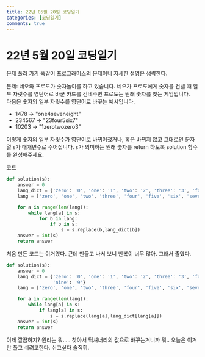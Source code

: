 ```yaml
---
title: 22년 05월 20일 코딩일기
categories: [코딩일기]
comments: true
---
```


# 22년 5월 20일 코딩일기


[문제 풀러 가기](https://programmers.co.kr/learn/courses/30/lessons/81301)
똑같이 프로그래머스의 문제이니 자세한 설명은 생략한다.

문제:
네오와 프로도가 숫자놀이를 하고 있습니다. 네오가 프로도에게 숫자를 건넬 때 일부 자릿수를 영단어로 바꾼 카드를 건네주면 프로도는 원래 숫자를 찾는 게임입니다.    
다음은 숫자의 일부 자릿수를 영단어로 바꾸는 예시입니다.

-   1478 → "one4seveneight"
-   234567 → "23four5six7"
-   10203 → "1zerotwozero3"

이렇게 숫자의 일부 자릿수가 영단어로 바뀌어졌거나, 혹은 바뀌지 않고 그대로인 문자열  `s`가 매개변수로 주어집니다.  `s`가 의미하는 원래 숫자를 return 하도록 solution 함수를 완성해주세요.

코드
```python
def solution(s):
    answer = 0
    lang_dict = {'zero': '0', 'one': '1', 'two': '2', 'three': '3', 'four': '4', 'five': '5', 'six': '6', 'seven': '7', 'eight': '8','nine': '9'}
    lang = ['zero', 'one', 'two', 'three', 'four', 'five', 'six', 'seven', 'eight', 'nine']

    for a in range(len(lang)):
        while lang[a] in s:
            for b in lang:
                if b in s:
                    s = s.replace(b,lang_dict[b])
    answer = int(s)
    return answer
```
처음 만든 코드는 이거였다.
근데 만들고 나서 보니 반복이 너무 많아.
그래서 줄였다.

```python
def solution(s):
    answer = 0
    lang_dict = {'zero': '0', 'one': '1', 'two': '2', 'three': '3', 'four': '4', 'five': '5', 'six': '6', 'seven': '7', 'eight': '8',
                 'nine': '9'}
    lang = ['zero', 'one', 'two', 'three', 'four', 'five', 'six', 'seven', 'eight', 'nine']

    for a in range(len(lang)):
        while lang[a] in s:
            if lang[a] in s:
                s = s.replace(lang[a],lang_dict[lang[a]])
    answer = int(s)
    return answer
```
이제 깔끔하지? 원리는 뭐..... 찾아서 딕셔너리의 값으로 바꾸는거니까 뭐..
오늘은 이거만 풀고 쉬려고한다.
쉬고싶다 솔직히.



